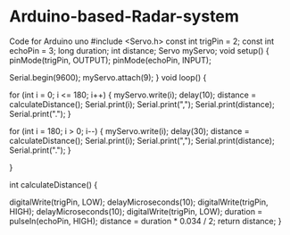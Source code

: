 # Arduino-based-Radar-system
Code for Arduino uno
#include <Servo.h>
const int trigPin = 2;
const int echoPin = 3;
long duration;
int distance;
Servo myServo;
void setup() {
  pinMode(trigPin, OUTPUT);
  pinMode(echoPin, INPUT);

  Serial.begin(9600);
  myServo.attach(9);
}
void loop() {

  for (int i = 0; i <= 180; i++) {
    myServo.write(i);
    delay(10);
    distance = calculateDistance();
    Serial.print(i);
    Serial.print(",");
    Serial.print(distance);
    Serial.print(".");
  }

  for (int i = 180; i > 0; i--) {
    myServo.write(i);
    delay(30);
    distance = calculateDistance();
    Serial.print(i);
    Serial.print(",");
    Serial.print(distance);
    Serial.print(".");
  }

}

int calculateDistance() {

  digitalWrite(trigPin, LOW);
  delayMicroseconds(10);
  digitalWrite(trigPin, HIGH);
  delayMicroseconds(10);
  digitalWrite(trigPin, LOW);
  duration = pulseIn(echoPin, HIGH);
  distance = duration * 0.034 / 2;
  return distance;
}
